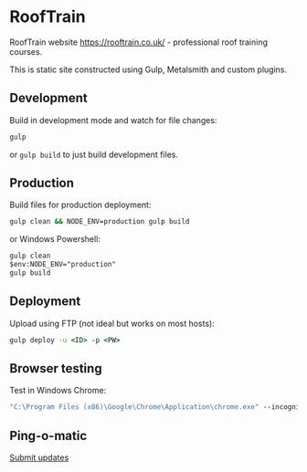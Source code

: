 # RoofTrain

RoofTrain website <https://rooftrain.co.uk/> - professional roof training courses.

This is static site constructed using Gulp, Metalsmith and custom plugins.


## Development

Build in development mode and watch for file changes:

```cmd
gulp
```

or `gulp build` to just build development files.


## Production

Build files for production deployment:

```cmd
gulp clean && NODE_ENV=production gulp build
```

or Windows Powershell:

```ps
gulp clean
$env:NODE_ENV="production"
gulp build
```


## Deployment

Upload using FTP (not ideal but works on most hosts):

```cmd
gulp deploy -u <ID> -p <PW>
```

## Browser testing

Test in Windows Chrome:

```cmd
"C:\Program Files (x86)\Google\Chrome\Application\chrome.exe" --incognito --auto-open-devtools-for-tabs http://localhost:8000/
```

## Ping-o-matic

[Submit updates](https://pingomatic.com/ping/?title=RoofTrain+UK&blogurl=https%3A%2F%2Frooftrain.co.uk%2F&rssurl=https%3A%2F%2Frooftrain.co.uk%2Ffeed.xml&chk_weblogscom=on&chk_blogs=on&chk_feedburner=on&chk_newsgator=on&chk_myyahoo=on&chk_pubsubcom=on&chk_blogdigger=on&chk_weblogalot=on&chk_newsisfree=on&chk_topicexchange=on&chk_google=on&chk_tailrank=on&chk_skygrid=on&chk_collecta=on&chk_superfeedr=on)
